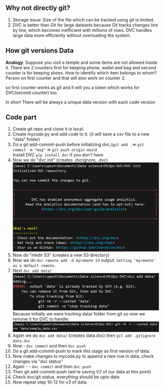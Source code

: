 ## Why not directly git?
1. Storage issue: Size of the file which can be tracked using git is limited.
2. DVC is better than Git for large datasets because Git tracks changes line by line, which becomes inefficient with millions of rows. DVC handles large data more efficiently without overloading the system.

## How git versions Data
**Analogy**: Suppose you visit a temple and some items are not allowed inside it. There are 2 counters first for keeping phone, wallet and bag and second counter is for keeping shoes. How to identify which item belongs to whom?
Person on first counter and that will also work on counter 2.

so first counter works as git and it will you a token which works for DVC(second counter) too.

In short There will be always a unique data version with each code version

## Code part
1. Create git repo and clone it in local.
2. Create mycode.py and add code to it. (it will save a csv file to a new "data" folder)
3. Do a git add-commit-push before initializing dvc.(`git add .`=> `git commit -m "msg"` => `git push origin main`)  
Install DVC `pip install dvc` if you don't have
4. Now we do "dvc init" (creates .dvcignore, .dvc)
![alt text](assets/image.png)
5. Now do "mkdir S3" (creates a new S3 directory)
6. Now we do `dvc remote add -d myremote S3`
output: `Setting 'myremote' as a default remote.`
7. Next `dvc add data/` 
![alt text](assets/image-1.png)
   Because initially we were tracking data/ folder from git so now we remove it for DVC to handle.
   ![alt text](assets/image-2.png)
8. Again we do `dvc add data/` (creates data.dvc) then `git add .gitignore data.dvc`
9. Now - `dvc commit` and then `dvc push`
9. Do a git add-commit-push to mark this stage as first version of data.
10. Now make changes to mycode.py to append a new row in data, check changes via "dvc status"
11. Again - - `dvc commit` and then `dvc push`
12. Then git add-commit-push (we're saving V2 of our data at this point)
13. Check dvc/git status, everything should be upto date.
14. Now repeat step 10-12 for v3 of data.